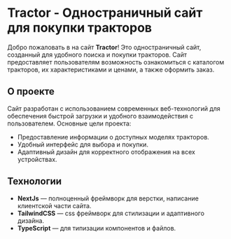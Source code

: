 # Tractor - Одностраничный сайт для покупки тракторов

Добро пожаловать в на сайт **Tractor**! Это одностраничный сайт, созданный для удобного поиска и покупки тракторов. Сайт предоставляет пользователям возможность ознакомиться с каталогом тракторов, их характеристиками и ценами, а также оформить заказ.

## О проекте

Сайт разработан с использованием современных веб-технологий для обеспечения быстрой загрузки и удобного взаимодействия с пользователем. Основные цели проекта:

- Предоставление информации о доступных моделях тракторов.
- Удобный интерфейс для выбора и покупки.
- Адаптивный дизайн для корректного отображения на всех устройствах.

## Технологии

- **NextJs** — полноценный фреймворк для верстки, написание клиентской части сайта.
- **TailwindCSS** — css фреймворк для стилизации и адаптивного дизайна.
- **TypeScript** — для типизации компонентов и файлов.
